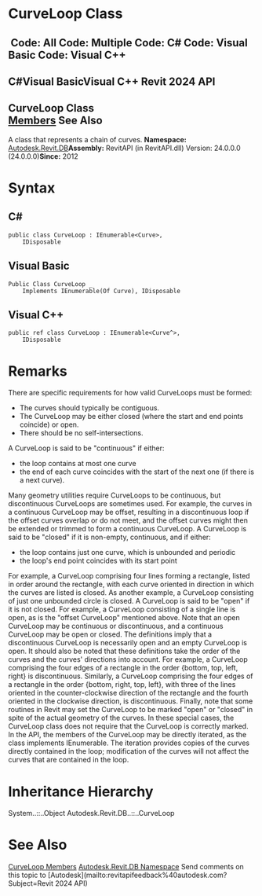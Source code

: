 # CurveLoop Class

﻿
 Code: All Code: Multiple Code: C# Code: Visual Basic Code: Visual C++   
---  
C#Visual BasicVisual C++
Revit 2024 API  
---  
CurveLoop Class  
[Members](285db73e-4339-644b-beb9-facb19c33d7f.md "CurveLoop Members") See Also  
---  
A class that represents a chain of curves. 
**Namespace:** [Autodesk.Revit.DB](87546ba7-461b-c646-cbb1-2cb8f5bff8b2.md "Autodesk.Revit.DB Namespace")**Assembly:** RevitAPI (in RevitAPI.dll) Version: 24.0.0.0 (24.0.0.0)**Since:** 2012 
# Syntax
C#  
---  
```text
public class CurveLoop : IEnumerable<Curve>, 
	IDisposable
```
  
Visual Basic  
---  
```text
Public Class CurveLoop _
	Implements IEnumerable(Of Curve), IDisposable
```
  
Visual C++  
---  
```text
public ref class CurveLoop : IEnumerable<Curve^>, 
	IDisposable
```
  
# Remarks
There are specific requirements for how valid CurveLoops must be formed: 
  * The curves should typically be contiguous.
  * The CurveLoop may be either closed (where the start and end points coincide) or open.
  * There should be no self-intersections.

A CurveLoop is said to be "continuous" if either: 
  * the loop contains at most one curve
  * the end of each curve coincides with the start of the next one (if there is a next curve).

Many geometry utilities require CurveLoops to be continuous, but discontinuous CurveLoops are sometimes used. For example, the curves in a continuous CurveLoop may be offset, resulting in a discontinuous loop if the offset curves overlap or do not meet, and the offset curves might then be extended or trimmed to form a continuous CurveLoop. 
A CurveLoop is said to be "closed" if it is non-empty, continuous, and if either: 
  * the loop contains just one curve, which is unbounded and periodic
  * the loop's end point coincides with its start point

For example, a CurveLoop comprising four lines forming a rectangle, listed in order around the rectangle, with each curve oriented in direction in which the curves are listed is closed. As another example, a CurveLoop consisting of just one unbounded circle is closed. 
A CurveLoop is said to be "open" if it is not closed. For example, a CurveLoop consisting of a single line is open, as is the "offset CurveLoop" mentioned above. Note that an open CurveLoop may be continuous or discontinuous, and a continuous CurveLoop may be open or closed. The definitions imply that a discontinuous CurveLoop is necessarily open and an empty CurveLoop is open. 
It should also be noted that these definitions take the order of the curves and the curves' directions into account. For example, a CurveLoop comprising the four edges of a rectangle in the order {bottom, top, left, right} is discontinuous. Similarly, a CurveLoop comprising the four edges of a rectangle in the order {bottom, right, top, left}, with three of the lines oriented in the counter-clockwise direction of the rectangle and the fourth oriented in the clockwise direction, is discontinuous. 
Finally, note that some routines in Revit may set the CurveLoop to be marked "open" or "closed" in spite of the actual geometry of the curves. In these special cases, the CurveLoop class does not require that the CurveLoop is correctly marked. 
In the API, the members of the CurveLoop may be directly iterated, as the class implements IEnumerable<Curve>. The iteration provides copies of the curves directly contained in the loop; modification of the curves will not affect the curves that are contained in the loop. 
# Inheritance Hierarchy
System..::..Object Autodesk.Revit.DB..::..CurveLoop
# See Also
[CurveLoop Members](285db73e-4339-644b-beb9-facb19c33d7f.md "CurveLoop Members")
[Autodesk.Revit.DB Namespace](87546ba7-461b-c646-cbb1-2cb8f5bff8b2.md "Autodesk.Revit.DB Namespace")
Send comments on this topic to [Autodesk](mailto:revitapifeedback%40autodesk.com?Subject=Revit 2024 API)